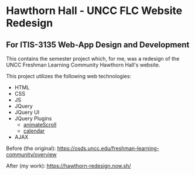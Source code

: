 # Hawthorn Hall - UNCC FLC Website Redesign

## For ITIS-3135 Web-App Design and Development

This contains the semester project which, for me, was a redesign of the UNCC Freshman Learning Community Hawthorn Hall's website.

This project utilizes the following web technologies:
* HTML
* CSS
* JS
* JQuery
* JQuery UI
* JQuery Plugins
  * [animateScroll](https://plugins.compzets.com/animatescroll/)
  * [calendar](http://kthornbloom.com/monthly/)
* AJAX

Before (the original): https://osds.uncc.edu/freshman-learning-community/overview

After (my work): https://hawthorn-redesign.now.sh/
